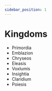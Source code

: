 ```yaml
---
sidebar_position: 1
---
```


# Kingdoms

- Primordia
- Emblazion
- Chryseos
- Eleasis
- Voxlumis
- Insightia
- Claridium
- Poiesis
